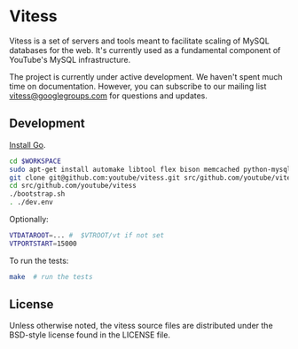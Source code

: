 Vitess
======

Vitess is a set of servers and tools meant to facilitate scaling of MySQL databases for the web.
It's currently used as a fundamental component of YouTube's MySQL infrastructure.

The project is currently under active development. We haven't spent much time on documentation.
However, you can subscribe to our mailing list vitess@googlegroups.com for questions and updates.

Development
-----------

[Install Go](http://golang.org/doc/install).

``` sh
cd $WORKSPACE
sudo apt-get install automake libtool flex bison memcached python-mysqldb # to compile MySQL
git clone git@github.com:youtube/vitess.git src/github.com/youtube/vitess
cd src/github.com/youtube/vitess
./bootstrap.sh
. ./dev.env
```

Optionally:

``` sh
VTDATAROOT=... #  $VTROOT/vt if not set
VTPORTSTART=15000
```

To run the tests:

``` sh
make  # run the tests
```

License
-------

Unless otherwise noted, the vitess source files are distributed
under the BSD-style license found in the LICENSE file.
